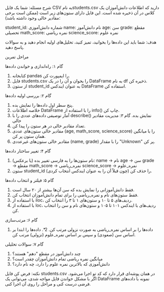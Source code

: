 شرح مسئله:
شما یک فایل CSV به نامstudents.csv دارید که اطلاعات دانش‌آموزان یک کلاس در آن ذخیره شده است. این فایل دارای ستون‌های زیر است (ممکن است برخی مقادیر خالی وجود داشته باشد):

 student_id: شماره دانش‌آموزی
 name: نام دانش‌آموز
 age: سن
 grade: مقطع تحصیلی
 math_score: نمره ریاضی
 science_score: نمره علوم

هدف: شما باید این داده‌ها را بخوانید، تمیز کنید، تحلیل‌های اولیه انجام دهید و به سوالات پاسخ دهید.

مراحل تمرین

گام ۱: راه‌اندازی و خواندن داده‌ها

1. کتابخانه pandas را ایمپورت کن.
2. فایل students.csv را بخوان و آن را در یک DataFrame به نام df ذخیره کن.
3. از ستون student_id به عنوان ایندکس DataFrame استفاده کن.

گام ۲: بررسی اولیه داده‌ها

1. پنج سطر اول داده‌ها را نمایش بده.
2. خلاصه اطلاعات DataFrame را با استفاده از info() چاپ کن.
3. آمار توصیفی داده‌های عددی را با describe() نمایش بده.
گام ۳: مدیریت مقادیر خالی
1. تعداد مقادیر خالی در هر ستون را پیدا کن.
2. مقادیر خالی ستون‌های عددی (age, math_score, science_score) را با میانگین همان ستون پر کن.
3. مقادیر خالی ستون‌های غیرعددی (name, grade) را با مقدار "Unknown" پر کن.

گام ۴: تغییر ساختار داده‌ها

1. نام ستون‌ها را به فارسی تغییر بده (یا برعکس):
    name → نام
    age → سن
    grade → مقطع
    math_score → نمره_ریاضی
    science_score → نمره_علوم
2. ستون student_id را حذف کن (چون قبلاً آن را به عنوان ایندکس انتخاب کردی).

گام ۵: فیلتر و انتخاب داده‌ها

1. فقط دانش‌آموزانی را نمایش بده که سن آن‌ها بیشتر از ۲۰ سال است.
2. فقط ستون‌های نام و نمره_ریاضی را برای تمام دانش‌آموزان انتخاب کن.
3. با استفاده از iloc، ردیف‌های ۵ تا ۱۰ و ستون‌های ۱ تا ۳ را انتخاب کن.
4. با استفاده از loc، ردیف‌های با ایندکس ۱۰۱ تا ۱۰۵ و ستون‌های نام و سن را انتخاب کن.

گام ۶: مرتب‌سازی

1. داده‌ها را بر اساس نمره_ریاضی به صورت نزولی مرتب کن.
2*. داده‌ها را ابتدا بر اساس سن (صعودی) و سپس بر اساس نمره_علوم (نزولی) مرتب کن.

گام ۷: سوالات تحلیلی
1. چند دانش‌آموز در مقطع "دهم" هستند؟
2. میانگین نمره ریاضی تمام دانش‌آموزان چقدر است؟
3. دانش‌آموزی که بالاترین نمره علوم را دارد، چه نام دارد؟

نکته:
فرض کن فایل students.csv در همان پوشه‌ای قرار دارد که کد تو اجرا می‌شود. اگر با مشکل خواندن فایل مواجه شدی، می‌توانی یک DataFrame نمونه با داده‌های فرضی درست کنی و مراحل را روی آن اجرا کنی.
